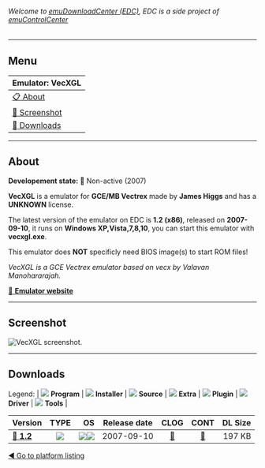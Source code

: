 ###### Welcome to [emuDownloadCenter (EDC)](https://github.com/PhoenixInteractiveNL/emuDownloadCenter/wiki/), EDC is a side project of [emuControlCenter](https://github.com/PhoenixInteractiveNL/emuControlCenter/wiki/)
***
## Menu
| **Emulator: VecXGL** |
|:---------|
| [:clipboard: About](#about) |
| [:sunrise: Screenshot](#screenshot) |
| [:floppy_disk: Downloads](#downloads) |
***
## About
**Developement state:** :red_circle: Non-active (2007)

**VecXGL** is a emulator for **GCE/MB Vectrex** made by **James Higgs** and has a **UNKNOWN** license.

The latest version of the emulator on EDC is **1.2 (x86)**, released on **2007-09-10**, it runs on **Windows XP,Vista,7,8,10**, you can start this emulator with **vecxgl.exe**.

This emulator does **NOT** specificly need BIOS image(s) to start ROM files!

_VecXGL is a GCE Vectrex emulator based on vecx by Valavan Manohararajah._

[:link: **Emulator website**](http://jum.pdroms.de/emulators/emul.html)
***
## Screenshot
![](https://raw.githubusercontent.com/PhoenixInteractiveNL/emuDownloadCenter/master/hooks/vecxgl/emulator_screen_01.jpg "VecXGL screenshot.")
***
## Downloads
Legend:
| ![](https://raw.githubusercontent.com/wiki/PhoenixInteractiveNL/emuDownloadCenter/images_misc/icon_program_24.png) **Program** | 
![](https://raw.githubusercontent.com/wiki/PhoenixInteractiveNL/emuDownloadCenter/images_misc/icon_installer_24.png) **Installer** | 
![](https://raw.githubusercontent.com/wiki/PhoenixInteractiveNL/emuDownloadCenter/images_misc/icon_source_code_24.png) **Source** | 
![](https://raw.githubusercontent.com/wiki/PhoenixInteractiveNL/emuDownloadCenter/images_misc/icon_extra_24.png) **Extra** | 
![](https://raw.githubusercontent.com/wiki/PhoenixInteractiveNL/emuDownloadCenter/images_misc/icon_plugin_24.png) **Plugin** | 
![](https://raw.githubusercontent.com/wiki/PhoenixInteractiveNL/emuDownloadCenter/images_misc/icon_driver_24.png) **Driver** | 
![](https://raw.githubusercontent.com/wiki/PhoenixInteractiveNL/emuDownloadCenter/images_misc/icon_tool_24.png) **Tools** | 
 
| Version | TYPE | OS | Release date | CLOG | CONT | DL Size |
|:--------|:----:|---:|:------------:|:----:|:----:|--------:|
| [:floppy_disk: **1.2**](https://github.com/PhoenixInteractiveNL/edc-repo0006/raw/master/vecxgl/1.2.7z) | ![](https://raw.githubusercontent.com/wiki/PhoenixInteractiveNL/emuDownloadCenter/images_misc/icon_program_24.png) | ![](https://raw.githubusercontent.com/wiki/PhoenixInteractiveNL/emuDownloadCenter/images_misc/logo_windows_24.png)![](https://raw.githubusercontent.com/wiki/PhoenixInteractiveNL/emuDownloadCenter/images_misc/icon_32-bit_24.png) | 2007-09-10 | [:page_facing_up:](https://github.com/PhoenixInteractiveNL/edc-repo0006/blob/master/vecxgl/1.2_changelog.txt) | [:mag_right:](https://github.com/PhoenixInteractiveNL/edc-repo0006/blob/master/vecxgl/1.2_contents.txt) | 197 KB |

[:arrow_backward: Go to platform listing](https://github.com/PhoenixInteractiveNL/emuDownloadCenter/wiki/EDC-Platform-List)
